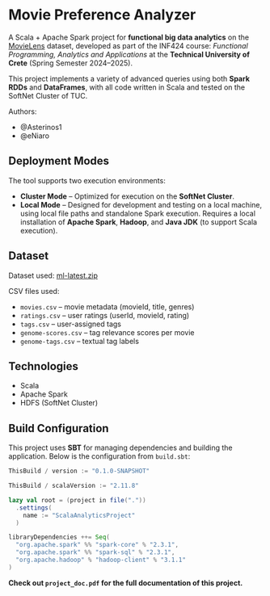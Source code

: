 # Movie Preference Analyzer

A Scala + Apache Spark project for **functional big data analytics** on the [MovieLens](https://grouplens.org/datasets/movielens/) dataset, developed as part of the INF424 course: *Functional Programming, Analytics and Applications* at the **Technical University of Crete** (Spring Semester 2024–2025).

This project implements a variety of advanced queries using both **Spark RDDs** and **DataFrames**, with all code written in Scala and tested on the SoftNet Cluster of TUC.

Authors:
- @Asterinos1
- @eNiaro

## Deployment Modes

The tool supports two execution environments:

- **Cluster Mode** – Optimized for execution on the **SoftNet Cluster**.
- **Local Mode** – Designed for development and testing on a local machine, using local file paths and standalone Spark execution. Requires a local installation of **Apache Spark**, **Hadoop**, and **Java JDK** (to support Scala execution).

## Dataset

Dataset used: [ml-latest.zip](https://files.grouplens.org/datasets/movielens/ml-latest.zip)

CSV files used:
- `movies.csv` – movie metadata (movieId, title, genres)
- `ratings.csv` – user ratings (userId, movieId, rating)
- `tags.csv` – user-assigned tags
- `genome-scores.csv` – tag relevance scores per movie
- `genome-tags.csv` – textual tag labels



## Technologies
- Scala
- Apache Spark
- HDFS (SoftNet Cluster)

## Build Configuration

This project uses **SBT** for managing dependencies and building the application. Below is the configuration from `build.sbt`:

```scala
ThisBuild / version := "0.1.0-SNAPSHOT"

ThisBuild / scalaVersion := "2.11.8"

lazy val root = (project in file("."))
  .settings(
    name := "ScalaAnalyticsProject"
  )

libraryDependencies ++= Seq(
  "org.apache.spark" %% "spark-core" % "2.3.1",
  "org.apache.spark" %% "spark-sql" % "2.3.1",
  "org.apache.hadoop" % "hadoop-client" % "3.1.1"
)
```

**Check out `project_doc.pdf` for the full documentation of this project.**
